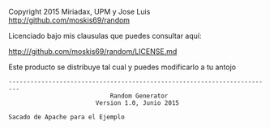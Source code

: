 Copyright 2015 Miriadax, UPM y Jose Luis
<http://github.com/moskis69/random>

Licenciado bajo mis clausulas que puedes consultar aquí:

<http:///github.com/moskis69/random/LICENSE.md>

Este producto se distribuye tal cual y puedes modificarlo a tu antojo

```
-------------------------------------------------------------------------
                            Random Generator
                        Version 1.0, Junio 2015

Sacado de Apache para el Ejemplo
